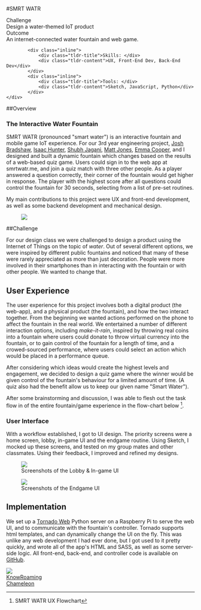 #SMRT WATR

<div class="tldr">
	<div class="one-third">
		<div class="tldr-title">Challenge</div>
		<div class="tldr-content">Design a water-themed IoT product</div>
	</div>
	<div class="one-third">
		<div class="tldr-title">Outcome</div>
		<div class="tldr-content">An internet-connected water fountain and web game.</div>
	</div>
	<div class="one-third">
			
			<div class="inline">
				<div class="tldr-title">Skills: </div>
				<div class="tldr-content">UX, Front-End Dev, Back-End Dev</div>
			</div>
			<div class="inline">
				<div class="tldr-title">Tools: </div>
				<div class="tldr-content">Sketch, JavaScript, Python</div>
			</div>
	</div>
</div>

##Overview
### The Interactive Water Fountain
SMRT WATR (pronounced "smart water") is an interactive fountain and mobile game IoT experience. For our 3rd year engineering project, [Josh Bradshaw](http://joshbradshaw.ca), [Isaac Hunter](https://isaachunter.ca), [Shubh Jagani](http://www.shubhjagani.com), [Matt Jones](https://www.linkedin.com/in/matt--jones/), [Emma Cooper](https://www.linkedin.com/in/emmacooper2562/), and I designed and built a dynamic fountain which changes based on the results of a web-based quiz game. Users could sign in to the web app at smrtwatr.me, and join a quiz match with three other people. As a player answered a question correctly, their corner of the fountain would get higher in response. The player with the highest score after all questions could control the fountain for 30 seconds, selecting from a list of pre-set routines. 

My main contributions to this project were UX and front-end development, as well as some backend development and mechanical design.

<figure class='folio_image' id='hero'>
	<a target='_blank'>
		<img src='../includes/portfolio_images/smrtwatr/smrtwatr.jpg'>
	</a>
<figcaption></figcaption>
</figure>

##Challenge

For our design class we were challenged to design a product using the Internet of Things on the topic of *water*. Out of several different options, we were inspired by different public fountains and noticed that many of these were rarely appreciated as more than just decoration. People were more involved in their smartphones than in interacting with the fountain or with other people. We wanted to change that. 

## User Experience

The user experience for this project involves both a digital product (the web-app), and a physical product (the fountain), and how the two interact together. From the beginning we wanted actions performed on the phone to affect the fountain in the real world. We entertained a number of different interaction options, including *make-it-rain*, inspired by throwing real coins into a fountain where users could donate to throw virtual currency into the fountain, or to gain control of the fountain for a length of time, and a crowed-sourced performance, where users could select an action which would be placed in a performance queue.

After considering which ideas would create the highest levels and engagement, we decided to design a quiz game where the winner would be given control of the fountain's behaviour for a limited amount of time. (A quiz also had the benefit allow us to keep our given name "Smart Water").

After some brainstorming and discussion, I was able to flesh out the task flow in of the entire fountain/game experience in the flow-chart below [^flowchart].

### User Interface

With a workflow established, I got to UI design. The priority screens were a home screen, lobby, in-game UI and the endgame routine. Using Sketch, I mocked up these screens, and tested on my group mates and other classmates. Using their feedback, I improved and refined my designs. 

<figure class='folio_image' id='smrtwatr-lobby&ingame'>
	<a target='_blank'>
		<img src='../includes/portfolio_images/smrtwatr/smrtwatr-lobby&ingame.png'>
	</a>
<figcaption>Screenshots of the Lobby & In-game UI</figcaption>
</figure>

<figure class='folio_image' id='smrtwatr-endgame'>
	<a target='_blank'>
		<img src='../includes/portfolio_images/smrtwatr/smrtwatr-endgame.png'>
	</a>
<figcaption>Screenshots of the Endgame UI</figcaption>
</figure>

## Implementation

We set up a [Tornado Web](http://www.tornadoweb.org/en/stable/) Python server on a Raspberry Pi to serve the web UI, and to communicate with the fountain's controller. Tornado supports html templates, and can dynamically change the UI on the fly. This was unlike any web development I had ever done, but I got used to it pretty quickly, and wrote all of the app's HTML and SASS, as well as some server-side logic. All front-end, back-end, and controller code is available on [GitHub](https://github.com/Adam93MT/SMRTWATR).
<!-- 
## The Fountain

I wasn't heavily involved in the design of most mechanical systems  -->

[^flowchart]: SMRT WATR UX Flowchart
<img src='../includes/portfolio_images/smrtwatr/SMRTWATR flow.jpg' style="max-width: 100%; max-height: none;">
</figure>

<div class="folio-nav prev knowroaming">
	<a href="?p=knowroaming">KnowRoaming</a>
</div>
<div class="folio-nav next chameleon">
	<a href="?p=chameleon">Chameleon</a>
</div>
